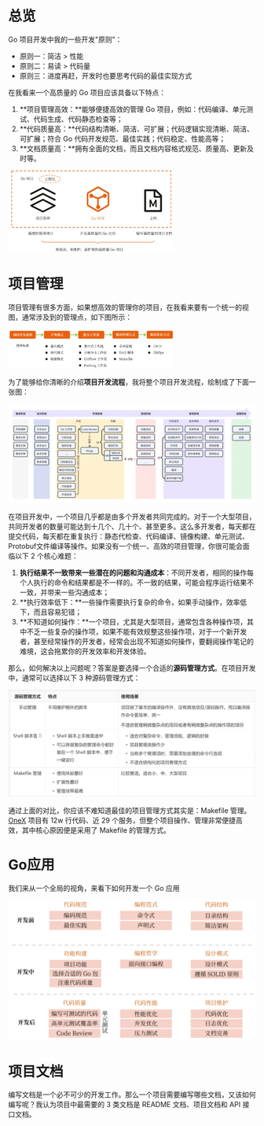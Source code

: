 # 总览

Go 项目开发中我的一些开发"原则"：

- 原则一：简洁 > 性能
- 原则二：易读 > 代码量
- 原则三：进度再赶，开发时也要思考代码的最佳实现方式

在我看来一个高质量的 Go 项目应该具备以下特点：

1. **项目管理高效：**能够便捷高效的管理 Go 项目，例如：代码编译、单元测试、代码生成、代码静态检查等；
2. **代码质量高：**代码结构清晰、简洁、可扩展；代码逻辑实现清晰、简洁、可扩展；符合 Go 代码开发规范、最佳实践；代码稳定、性能高等；
3. **文档质量高：**拥有全面的文档，而且文档内容格式规范、质量高、更新及时等。

<img src="image/FjogqODbVZtY5V3hhx2csiRk1DPX" alt="img" style="zoom: 33%;" />

# 项目管理

项目管理有很多方面，如果想高效的管理你的项目，在我看来要有一个统一的视图，通常涉及到的管理点，如下图所示：

<img src="image/FiZE0ZgQ3ylRW_U43hMX_3Q-rYh2" alt="img" style="zoom:33%;" />



为了能够给你清晰的介绍**项目开发流程**，我将整个项目开发流程，绘制成了下面一张图：

![img](image/Fv1mqRLw6WlsU6-GxckTkjvR_zP0)



在项目开发中，一个项目几乎都是由多个开发者共同完成的。对于一个大型项目，共同开发者的数量可能达到十几个、几十个、甚至更多。这么多开发者，每天都在提交代码，每天都在重复执行：静态代检查、代码编译、镜像构建、单元测试、Protobuf文件编译等操作。如果没有一个统一、高效的项目管理，你很可能会面临以下 2 个核心难题：

1. **执行结果不一致带来一些潜在的问题和沟通成本**：不同开发者，相同的操作每个人执行的命令和结果都是不一样的。不一致的结果，可能会程序运行结果不一致，并带来一些沟通成本；
2. **执行效率低下：**一些操作需要执行复杂的命令，如果手动操作，效率低下，而且容易犯错；
3. **不知道如何操作：**一个项目，尤其是大型项目，通常包含各种操作项，其中不乏一些复杂的操作项，如果不能有效规整这些操作项，对于一个新开发者，甚至经常操作的开发者，经常会出现不知道如何操作，要翻阅操作笔记的难境，这会拖累你的开发效率和开发体验。

那么，如何解决以上问题呢？答案是要选择一个合适的**源码管理方式**。在项目开发中，通常可以选择以下 3 种源码管理方式：

<img src="image/image-20250422165336115.png" alt="image-20250422165336115" style="zoom: 67%;" />

通过上面的对比，你应该不难知道最佳的项目管理方式其实是：Makefile 管理。[OneX](https://github.com/superproj/onex) 项目有 12w 行代码、近 29 个服务，但整个项目操作、管理非常便捷高效，其中核心原因便是采用了 Makefile 的管理方式。

# Go应用

我们来从一个全局的视角，来看下如何开发一个 Go 应用

<img src="image/FkEKsjZD_ZuhHBM8JfxWdUn7SUjX" alt="img" style="zoom:50%;" />



# 项目文档

编写文档是一个必不可少的开发工作。那么一个项目需要编写哪些文档，又该如何编写呢？我认为项目中最需要的 3 类文档是 README 文档、项目文档和 API 接口文档。

